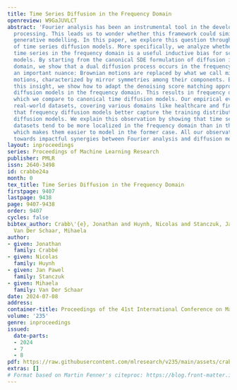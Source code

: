 ```yaml
---
title: Time Series Diffusion in the Frequency Domain
openreview: W9GaJUVLCT
abstract: 'Fourier analysis has been an instrumental tool in the development of signal
  processing. This leads us to wonder whether this framework could similarly benefit
  generative modelling. In this paper, we explore this question through the scope
  of time series diffusion models. More specifically, we analyze whether representing
  time series in the frequency domain is a useful inductive bias for score-based diffusion
  models. By starting from the canonical SDE formulation of diffusion in the time
  domain, we show that a dual diffusion process occurs in the frequency domain with
  an important nuance: Brownian motions are replaced by what we call mirrored Brownian
  motions, characterized by mirror symmetries among their components. Building on
  this insight, we show how to adapt the denoising score matching approach to implement
  diffusion models in the frequency domain. This results in frequency diffusion models,
  which we compare to canonical time diffusion models. Our empirical evaluation on
  real-world datasets, covering various domains like healthcare and finance, shows
  that frequency diffusion models better capture the training distribution than time
  diffusion models. We explain this observation by showing that time series from these
  datasets tend to be more localized in the frequency domain than in the time domain,
  which makes them easier to model in the former case. All our observations point
  towards impactful synergies between Fourier analysis and diffusion models.'
layout: inproceedings
series: Proceedings of Machine Learning Research
publisher: PMLR
issn: 2640-3498
id: crabbe24a
month: 0
tex_title: Time Series Diffusion in the Frequency Domain
firstpage: 9407
lastpage: 9438
page: 9407-9438
order: 9407
cycles: false
bibtex_author: Crabb\'{e}, Jonathan and Huynh, Nicolas and Stanczuk, Jan Pawel and
  Van Der Schaar, Mihaela
author:
- given: Jonathan
  family: Crabbé
- given: Nicolas
  family: Huynh
- given: Jan Pawel
  family: Stanczuk
- given: Mihaela
  family: Van Der Schaar
date: 2024-07-08
address:
container-title: Proceedings of the 41st International Conference on Machine Learning
volume: '235'
genre: inproceedings
issued:
  date-parts:
  - 2024
  - 7
  - 8
pdf: https://raw.githubusercontent.com/mlresearch/v235/main/assets/crabbe24a/crabbe24a.pdf
extras: []
# Format based on Martin Fenner's citeproc: https://blog.front-matter.io/posts/citeproc-yaml-for-bibliographies/
---
```

